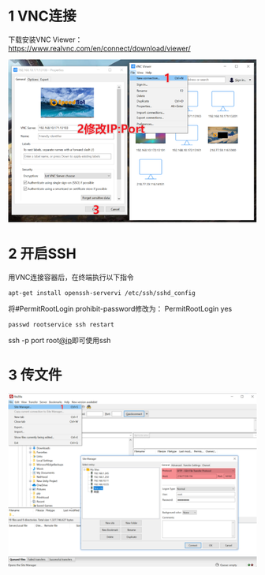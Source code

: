 # 1 VNC连接

下载安装VNC Viewer：https://www.realvnc.com/en/connect/download/viewer/

![](./imgs/501.png)

# 2 开启SSH

用VNC连接容器后，在终端执行以下指令

```
apt-get install openssh-servervi /etc/ssh/sshd_config
```

将#PermitRootLogin prohibit-password修改为：
PermitRootLogin yes

```
passwd rootservice ssh restart
```

ssh -p port root[@ip](https://github.com/ip)即可使用ssh

# 3 传文件

![](./imgs/502.png)
